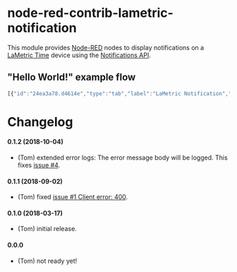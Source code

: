 # node-red-contrib-lametric-notification

This module provides [Node-RED](https://nodered.org/) nodes to display notifications on a [LaMetric Time](https://lametric.com/) device using the [Notifications API](http://lametric-documentation.readthedocs.io/en/latest/reference-docs/device-notifications.html).


## "Hello World!" example flow
```javascript
[{"id":"24ea3a78.d4614e","type":"tab","label":"LaMetric Notification","disabled":false,"info":""},{"id":"7e99a1b3.0c963","type":"send-notification","z":"24ea3a78.d4614e","name":"","host":"192.168.1.51","priority":"critical","icontype":"alert","lifetime":"","icon":"i555","soundId":"alarm3","soundRepeat":"1","cycles":"0","x":430,"y":80,"wires":[]},{"id":"89e44901.619178","type":"inject","z":"24ea3a78.d4614e","name":"","topic":"","payload":"Alarm Example","payloadType":"str","repeat":"","crontab":"","once":false,"onceDelay":0.1,"x":180,"y":80,"wires":[["7e99a1b3.0c963"]]},{"id":"a11c82ba.1272d8","type":"inject","z":"24ea3a78.d4614e","name":"","topic":"","payload":"Warning Example","payloadType":"str","repeat":"","crontab":"","once":false,"onceDelay":0.1,"x":180,"y":160,"wires":[["f3e0952a.018d68"]]},{"id":"f3e0952a.018d68","type":"send-notification","z":"24ea3a78.d4614e","name":"","host":"192.168.1.51","priority":"warning","icontype":"alert","lifetime":"","icon":"i1077","soundId":"alarm4","soundRepeat":"1","cycles":"","x":430,"y":160,"wires":[]},{"id":"e70c7d40.a72ff","type":"send-notification","z":"24ea3a78.d4614e","name":"","host":"192.168.1.51","priority":"info","icontype":"info","lifetime":"","icon":"i620","soundId":"notification","soundRepeat":"1","cycles":"","x":430,"y":240,"wires":[]},{"id":"359c4a67.ee3a96","type":"inject","z":"24ea3a78.d4614e","name":"","topic":"","payload":"Info Example","payloadType":"str","repeat":"","crontab":"","once":false,"onceDelay":0.1,"x":170,"y":240,"wires":[["e70c7d40.a72ff"]]}]
```

# Changelog

#### 0.1.2 (2018-10-04)
* (Tom) extended error logs: The error message body will be logged. This fixes [issue #4](https://github.com/tomarc3/node-red-contrib-lametric-notification/issues/4).

#### 0.1.1 (2018-09-02)
* (Tom) fixed [issue #1 Client error: 400](https://github.com/tomarc3/node-red-contrib-lametric-notification/issues/1).

#### 0.1.0 (2018-03-17)
* (Tom) initial release.

#### 0.0.0 
* (Tom) not ready yet!
